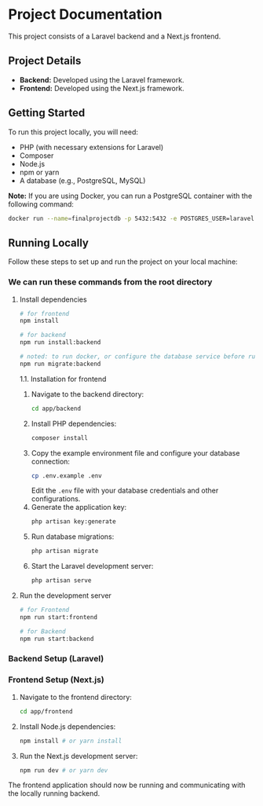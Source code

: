 # Project Documentation

This project consists of a Laravel backend and a Next.js frontend.

## Project Details

- **Backend:** Developed using the Laravel framework.
- **Frontend:** Developed using the Next.js framework.

## Getting Started

To run this project locally, you will need:

- PHP (with necessary extensions for Laravel)
- Composer
- Node.js
- npm or yarn
- A database (e.g., PostgreSQL, MySQL)

**Note:** If you are using Docker, you can run a PostgreSQL container with the following command:

```bash
docker run --name=finalprojectdb -p 5432:5432 -e POSTGRES_USER=laravel -e POSTGRES_PASSWORD=secret123 -d postgres:15
```

## Running Locally

Follow these steps to set up and run the project on your local machine:

### We can run these commands from the root directory

1. Install dependencies

   ```bash
   # for frontend
   npm install

   # for backend
   npm run install:backend

   # noted: to run docker, or configure the database service before running the migration
   npm run migrate:backend
   ```

   1.1. Installation for frontend

   1. Navigate to the backend directory:
      ```bash
      cd app/backend
      ```
   2. Install PHP dependencies:
      ```bash
      composer install
      ```
   3. Copy the example environment file and configure your database connection:
      ```bash
      cp .env.example .env
      ```
      Edit the `.env` file with your database credentials and other configurations.
   4. Generate the application key:
      ```bash
      php artisan key:generate
      ```
   5. Run database migrations:
      ```bash
      php artisan migrate
      ```
   6. Start the Laravel development server:
      ```bash
      php artisan serve
      ```

2. Run the development server

   ```bash
   # for Frontend
   npm run start:frontend

   # for Backend
   npm run start:backend
   ```

### Backend Setup (Laravel)

### Frontend Setup (Next.js)

1.  Navigate to the frontend directory:
    ```bash
    cd app/frontend
    ```
2.  Install Node.js dependencies:
    ```bash
    npm install # or yarn install
    ```
3.  Run the Next.js development server:
    ```bash
    npm run dev # or yarn dev
    ```

The frontend application should now be running and communicating with the locally running backend.
